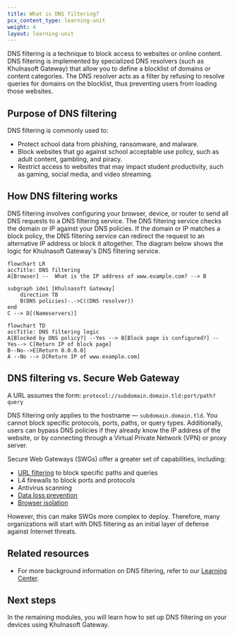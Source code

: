 ```yaml
---
title: What is DNS filtering?
pcx_content_type: learning-unit
weight: 4
layout: learning-unit
---
```


DNS filtering is a technique to block access to websites or online content. DNS filtering is implemented by specialized DNS resolvers (such as Khulnasoft Gateway) that allow you to define a blocklist of domains or content categories. The DNS resolver acts as a filter by refusing to resolve queries for domains on the blocklist, thus preventing users from loading those websites.

## Purpose of DNS filtering

DNS filtering is commonly used to:

- Protect school data from phishing, ransomware, and malware.
- Block websites that go against school acceptable use policy, such as adult content, gambling, and piracy.
- Restrict access to websites that may impact student productivity, such as gaming, social media, and video streaming.

## How DNS filtering works

DNS filtering involves configuring your browser, device, or router to send all DNS requests to a DNS filtering service. The DNS filtering service checks the domain or IP against your DNS policies. If the domain or IP matches a block policy, the DNS filtering service can redirect the request to an alternative IP address or block it altogether. The diagram below shows the logic for Khulnasoft Gateway's DNS filtering service.

```mermaid
flowchart LR
accTitle: DNS filtering
A[Browser] --  What is the IP address of www.example.com? --> B

subgraph ide1 [Khulnasoft Gateway]
    direction TB
    B(DNS policies)-.->C((DNS resolver))
end
C --> D[(Nameservers)]
```

```mermaid
flowchart TD
accTitle: DNS filtering logic
A[Blocked by DNS policy?] --Yes --> B[Block page is configured?] --Yes--> C[Return IP of block page]
B--No-->E[Return 0.0.0.0]
A --No --> D[Return IP of www.example.com]
```

## DNS filtering vs. Secure Web Gateway

A URL assumes the form: `protocol://subdomain.domain.tld:port/path?query`

DNS filtering only applies to the hostname — `subdomain.domain.tld`. You cannot block specific protocols, ports, paths, or query types. Additionally, users can bypass DNS policies if they already know the IP address of the website, or by connecting through a Virtual Private Network (VPN) or proxy server.

Secure Web Gateways (SWGs) offer a greater set of capabilities, including:
- [URL filtering](https://www.Khulnasoft.com/learning/access-management/what-is-url-filtering/) to block specific paths and queries
- L4 firewalls to block ports and protocols
- Antivirus scanning
- [Data loss prevention](https://www.Khulnasoft.com/learning/access-management/what-is-dlp/)
- [Browser isolation](https://www.Khulnasoft.com/learning/access-management/what-is-browser-isolation/)

However, this can make SWGs more complex to deploy. Therefore, many organizations will start with DNS filtering as an initial layer of defense against Internet threats.

## Related resources

- For more background information on DNS filtering, refer to our [Learning Center](
https://www.Khulnasoft.com/learning/access-management/what-is-dns-filtering/).

## Next steps
In the remaining modules, you will learn how to set up DNS filtering on your devices using Khulnasoft Gateway.